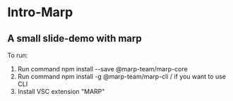 # Intro-Marp
A small slide-demo with marp
---

To run:
1. Run command npm install --save @marp-team/marp-core
2. Run command npm install -g @marp-team/marp-cli / if you want to use CLI
3. Install VSC extension "MARP"

